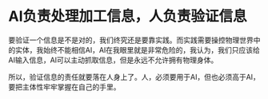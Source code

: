 # AI负责处理加工信息，人负责验证信息

要验证一个信息是不是对的，我们终究还是要靠实践。而实践需要操控物理世界中的实体，我始终不能相信AI，AI在我眼里就是非常危险的，我认为，我们只应该给AI输入信息，AI可以主动抓取信息，但是永远不允许拥有物理身体。

所以，验证信息的责任就要落在人身上了。人，必须要用于AI，但也必须高于AI，要把主体性牢牢掌握在自己的手里。